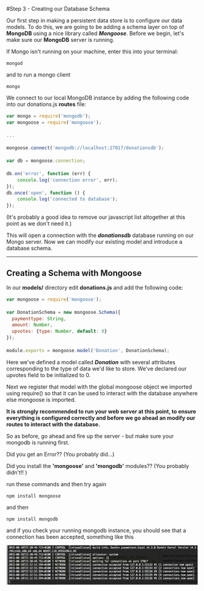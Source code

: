 #Step 3 - Creating our Database Schema

Our first step in making a persistent data store is to configure our data models. To do this, we are going to be adding a schema layer on top of **MongoDB** using a nice library called ***Mongoose***. Before we begin, let's make sure our **MongoDB** server is running.

If Mongo isn't running on your machine, enter this into your terminal:

```
mongod
```
and to run a mongo client

```
mongo
```

We connect to our local MongoDB instance by adding the following code into our donations.js **routes** file:

```javascript
var mongo = require('mongodb');
var mongoose = require('mongoose'); 

...

mongoose.connect('mongodb://localhost:27017/donationsdb');

var db = mongoose.connection;

db.on('error', function (err) {
    console.log('connection error', err);
});
db.once('open', function () {
    console.log('connected to database');
});
```

(It's probably a good idea to remove our javascript list altogether at this point as we don't need it.)

This will open a connection with the ***donationsdb*** database running on our Mongo server. Now we can modify our existing model and introduce a database schema.

---
## Creating a Schema with Mongoose

In our **models/** directory edit **donations.js** and add the following code:

```javascript
var mongoose = require('mongoose');

var DonationSchema = new mongoose.Schema({
  paymenttype: String,
  amount: Number,
  upvotes: {type: Number, default: 0}
});

module.exports = mongoose.model('Donation', DonationSchema);
```
Here we've defined a model called ***Donation*** with several attributes corresponding to the type of data we'd like to store. We've declared our upvotes field to be initialized to 0.

Next we register that model with the global mongoose object we imported using require() so that it can be used to interact with the database anywhere else mongoose is imported.

**It is strongly recommended to run your web server at this point, to ensure everything is configured correctly and before we go ahead an modify our routes to interact with the database.**

So as before, go ahead and fire up the server - but make sure your mongodb is running first.

Did you get an Error?? (You probably did...)

Did you install the **'mongoose'** and **'mongodb'** modules?? (You probably didn't!! )

run these commands and then try again

```
npm install mongoose
```
and then

```
npm install mongodb
```
and if you check your running mongodb instance, you should see that a connection has been accepted, something like this

![](../images/lab5.step3.1.jpg)
